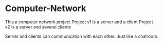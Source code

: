 # Computer-Network
This a computer network project
Project v1 is a server and a client
Project v2 is a server and several clients

Server and clients can communication with each other.
Just like a chatroom.

